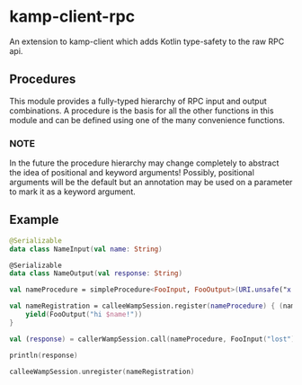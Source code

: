 # kamp-client-rpc
An extension to kamp-client which adds Kotlin type-safety to the raw RPC api.

## Procedures
This module provides a fully-typed hierarchy of RPC input and output combinations. A procedure is the basis for all the other functions in this module and can be defined using one of the many convenience functions.

### NOTE
In the future the procedure hierarchy may change completely to abstract the idea of positional and keyword arguments! Possibly, positional arguments will be the default but an annotation may be used on a parameter to mark it as a keyword argument. 

## Example
```kotlin
@Serializable
data class NameInput(val name: String)

@Serializable
data class NameOutput(val response: String)

val nameProcedure = simpleProcedure<FooInput, FooOutput>(URI.unsafe("x.y.foo"))

val nameRegistration = calleeWampSession.register(nameProcedure) { (name) ->
    yield(FooOutput("hi $name!"))
}

val (response) = callerWampSession.call(nameProcedure, FooInput("lost"))

println(response)

calleeWampSession.unregister(nameRegistration)
```